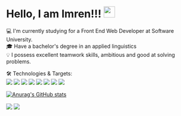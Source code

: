 # Hello, I am Imren!!! <img src="https://raw.githubusercontent.com/MartinHeinz/MartinHeinz/master/wave.gif" width="30px">

💻  I'm currently studying for a Front End Web Developer at Software University.\
🎓  Have a bachelor's degree in an applied linguistics\
💡   I possess excellent teamwork skills, ambitious and good at solving problems.

🛠️ Technologies & Targets:\
![](https://img.shields.io/badge/Language-HTML-informational?style=flat&logo=<#E34F26/>&logoColor=white&color=2bbc8a)
![](https://img.shields.io/badge/Style-CSS-informational?style=flat&logo=<#1572B6>&logoColor=white&color=2bbc8a)
![](https://img.shields.io/badge/Code-JS-informational?style=flat&logo=<#E34F26/>&logoColor=white&color=2bbc8a)
![](https://img.shields.io/badge/Code-Vue-informational?style=flat&logo=<#E34F26/>&logoColor=white&color=2bbc8a)
![](https://img.shields.io/badge/Environment-Node.js-informational?style=flat&logo=<#E34F26/>&logoColor=white&color=2bbc8a)
![](https://img.shields.io/badge/WebFramework-Angular-informational?style=flat&logo=<#E34F26/>&logoColor=white&color=2bbc8a)
![](https://img.shields.io/badge/WebFramework-Express.js-informational?style=flat&logo=<#E34F26/>&logoColor=white&color=2bbc8a)
![](https://img.shields.io/badge/JSLibrary-React-informational?style=flat&logo=<#E34F26/>&logoColor=white&color=2bbc8a)


[![Anurag's GitHub stats](https://github-readme-stats.vercel.app/api?username=SilverFlame83&show_icons=true&theme=nightowl)](https://github.com/anuraghazra/github-readme-stats)

<img align="center" src="https://github-readme-stats.vercel.app/api/top-langs/?username=SilverFlame83&theme=react" />
<img align="center" src="https://github-readme-stats.vercel.app/api/pin?username=SilverFlame83&repo=github-readme-stats" />



